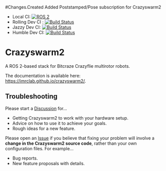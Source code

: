 #Changes.Created
Added Poststamped/Pose subscription for Crazyswarm2



* Local CI: [![ROS 2](https://github.com/IMRCLab/crazyswarm2/actions/workflows/ci-ros2.yml/badge.svg)](https://github.com/IMRCLab/crazyswarm2/actions/workflows/ci-ros2.yml)
* Rolling Dev CI : [![Build Status](https://build.ros2.org/job/Rdev__crazyflie__ubuntu_noble_amd64/badge/icon)](https://build.ros2.org/job/Rdev__crazyflie__ubuntu_noble_amd64/)
* Jazzy Dev CI: [![Build Status](https://build.ros2.org/job/Jdev__crazyswarm2__ubuntu_noble_amd64/badge/icon)](https://build.ros2.org/job/Jdev__crazyswarm2__ubuntu_noble_amd64/)
* Humble Dev CI: [![Build Status](https://build.ros2.org/job/Hdev__crazyswarm2__ubuntu_jammy_amd64/badge/icon)](https://build.ros2.org/job/Hdev__crazyswarm2__ubuntu_jammy_amd64/)


# Crazyswarm2
A ROS 2-based stack for Bitcraze Crazyflie multirotor robots.

The documentation is available here: https://imrclab.github.io/crazyswarm2/.

## Troubleshooting
Please start a [Discussion](https://github.com/IMRCLab/crazyswarm2/discussions) for...

- Getting Crazyswarm2 to work with your hardware setup.
- Advice on how to use it to achieve your goals.
- Rough ideas for a new feature.

Please open an [Issue](https://github.com/IMRCLab/crazyswarm2/issues) if you believe that fixing your problem will involve a **change in the Crazyswarm2 source code**, rather than your own configuration files. For example...

- Bug reports.
- New feature proposals with details.
